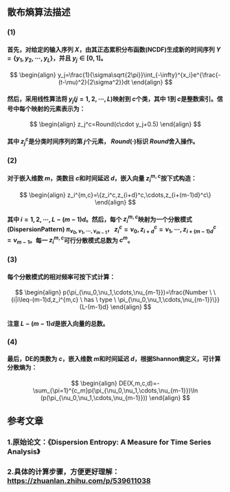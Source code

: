 ## 散布熵算法描述

### (1)

#### 首先，对给定的输入序列 $X$，由其正态累积分布函数(NCDF)生成新的时间序列 $Y =\{y_1, y_2,\cdots,y_L\}$，并且 $y_j\in[0, 1]$。

$$
	      \begin{align}
		      y_j=\frac{1}{\sigma\sqrt{2\pi}}\int_{-\infty}^{x_i}e^{\frac{-(t-\mu)^2}{2\sigma^2}}dt
	      \end{align}
$$

#### 然后，采用线性算法将 $y_j (j = 1, 2,\cdots , L)$映射到 $c$个类，其中 $1$到 $c$是整数索引。信号中每个映射的元素表示为：

$$
	      \begin{align}
		      z_j^c=Round(c\cdot y_j+0.5)
	      \end{align}
$$

#### 其中 $z_j^c$是分类时间序列的第 $j$个元素， $Round(\cdot)$标识 $Round$舍入操作。

### (2)

#### 对于嵌入维数 $m$，类数目 $c$和时间延迟 $d$，嵌入向量 $z_i^{m,c}$按下式构造：

$$
\begin{align}
		      z_i^{m,c}=\{z_i^c,z_{i+d}^c,\cdots,z_{i+(m-1)d}^c\}
	      \end{align}
$$

#### 其中 $i=1,2,\cdots,L-(m-1)d$。然后，每个 $z_i^{m,c}$映射为一个分散模式(DispersionPattern) $\pi_{\nu_0,\nu_1,\cdots,\nu_{m-1}}$， $z_i^c=\nu_0,z_{i+d}^c=\nu_1,\cdots,z_{i+(m-1)d}^c=\nu_{m-1}$。每一 $z_i^{m,c}$可行分散模式总数为 $c^m$。

### (3)

#### 每个分散模式的相对频率可按下式计算：

$$
	      \begin{align}
		      p(\pi_{\nu_0,\nu_1,\cdots,\nu_{m-1}})=\frac{Number \ \{i|i\leq-(m-1)d,z_i^{m,c} \ has \ type \ \pi_{\nu_0,\nu_1,\cdots,\nu_{m-1}}\}}{L-(m-1)d}
	      \end{align}
$$

#### 注意 $L-(m-1)d$是嵌入向量的总数。

### (4)

#### 最后，DE的类数为 $c$，嵌入维数 $m$和时间延迟 $d$，根据Shannon熵定义，可计算分散熵为：

$$
	      \begin{align}
		      DE(X,m,c,d)=-\sum_{\pi=1}^{c_m}p(\pi_{\nu_0,\nu_1,\cdots,\nu_{m-1}})\ln (p(\pi_{\nu_0,\nu_1,\cdots,\nu_{m-1}}))
	      \end{align}
$$

## 参考文章

### 1.原始论文：《Dispersion Entropy: A Measure for Time Series Analysis》

### 2.具体的计算步骤，方便更好理解：<https://zhuanlan.zhihu.com/p/539611038>
